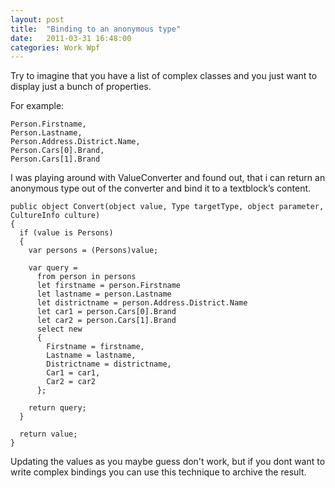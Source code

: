 ```yaml
---
layout: post
title:  "Binding to an anonymous type"
date:   2011-03-31 16:48:00
categories: Work Wpf
---
```


Try to imagine that you have a list of complex classes and you just want to display just a bunch of properties.

For example:
```
Person.Firstname,
Person.Lastname,
Person.Address.District.Name,
Person.Cars[0].Brand,
Person.Cars[1].Brand
```

I was playing around with ValueConverter and found out, that i can return an anonymous type out of the converter and bind it to a textblock’s content.

```
public object Convert(object value, Type targetType, object parameter, CultureInfo culture)
{
  if (value is Persons)
  {
    var persons = (Persons)value;

    var query =
      from person in persons
      let firstname = person.Firstname
      let lastname = person.Lastname
      let districtname = person.Address.District.Name
      let car1 = person.Cars[0].Brand
      let car2 = person.Cars[1].Brand
      select new
      {
        Firstname = firstname,
        Lastname = lastname,
        Districtname = districtname,
        Car1 = car1,
        Car2 = car2
      };

    return query;
  }

  return value;
}
```

Updating the values as you maybe guess don't work, but if you dont want to write complex bindings you can use this technique to archive the result.
